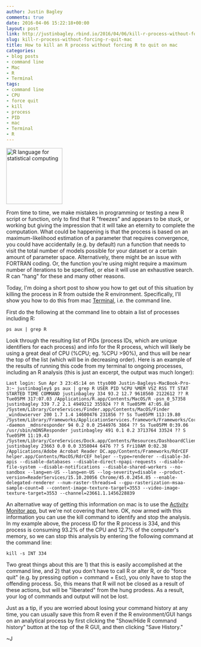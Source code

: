 ```yaml
---
author: Justin Bagley
comments: true
date: 2016-04-06 15:22:18+00:00
layout: post
link: http://justinbagley.rbind.io/2016/04/06/kill-r-process-without-forcing-r-quit-mac/
slug: kill-r-process-without-forcing-r-quit-mac
title: How to kill an R process without forcing R to quit on mac
categories:
- blog posts
- command line
- Mac
- R
- Terminal
tags:
- command line
- CPU
- force quit
- kill
- process
- PID
- mac
- Terminal
- R
---
```


<!-- ![R language for statistical computing](/images/R-logo-image.png =80x) -->
<img src="/images/R-logo-image.png" alt="R language for statistical computing" width="150px"/>

From time to time, we make mistakes in programming or testing a new R script or function, only to find that R "freezes" and appears to be stuck, or working but giving the impression that it will take an eternity to complete the computation. What could be happening is that the process is based on an maximum-likelihood estimation of a parameter that requires convergence, you could have accidentally (e.g. by default) run a function that needs to visit the total number of models possible for your dataset or a certain amount of parameter space. Alternatively, there might be an issue with FORTRAN coding. Or, the function you're using might require a maximum number of iterations to be specified, or else it will use an exhaustive search. R can "hang" for these and many other reasons.


Today, I'm doing a short post to show you how to get out of this situation by killing the process in R from outside the R environment. Specifically, I'll show you how to do this from mac [Terminal](https://en.wikipedia.org/wiki/Terminal_(OS_X)), i.e. the command line.

First do the following at the command line to obtain a list of processes including R:

```
ps aux | grep R
```

Look through the resulting list of PIDs (process IDs, which are unique identifiers for each process) and info for the R process, which will likely be using a great deal of CPU (%CPU; eg. %CPU >90%), and thus will be near the top of the list (which will be in decreasing order). Here is an example of the results of running this code from my terminal to ongoing processes, including an R analysis (this is just an excerpt, the output was much longer):

```
Last login: Sun Apr 3 23:45:14 on ttys000 Justin-Bagleys-MacBook-Pro-3:~ justinbagley$ ps aux | grep R USER PID %CPU %MEM VSZ RSS TT STAT STARTED TIME COMMAND justinbagley 334 93.2 12.7 9618560 2122612 ?? R Tue05PM 317:07.03 /Applications/R.app/Contents/MacOS/R -psn_0_57358 justinbagley 339 7.2 2.1 4949212 355924 ?? R Tue05PM 47:05.88 /System/Library/CoreServices/Finder.app/Contents/MacOS/Finder _windowserver 200 1.7 1.4 14600476 231856 ?? Ss Tue05PM 113:19.80 /System/Library/Frameworks/ApplicationServices.framework/Frameworks/CoreGraphics.framework/Resources/WindowServer -daemon _mdnsresponder 94 0.2 0.0 2544976 3864 ?? Ss Tue05PM 0:39.06 /usr/sbin/mDNSResponder justinbagley 491 0.1 0.2 3713764 33524 ?? S Tue05PM 11:19.43 /System/Library/CoreServices/Dock.app/Contents/Resources/DashboardClient.app/Contents/MacOS/DashboardClient justinbagley 23663 0.0 0.0 3358044 6476 ?? S Fri10AM 0:02.38 /Applications/Adobe Acrobat Reader DC.app/Contents/Frameworks/RdrCEF helper.app/Contents/MacOS/RdrCEF helper --type=renderer --disable-3d-apis --disable-databases --disable-direct-npapi-requests --disable-file-system --disable-notifications --disable-shared-workers --no-sandbox --lang=en-US --lang=en-US --log-severity=disable --product-version=ReaderServices/15.10.20056 Chrome/45.0.2454.85 --enable-delegated-renderer --num-raster-threads=4 --gpu-rasterization-msaa-sample-count=8 --content-image-texture-target=3553 --video-image-texture-target=3553 --channel=23661.1.1456228839
```


An alternative way of getting this information on mac is to use the [Activity Monitor app](https://support.apple.com/en-us/HT201464), but we're not covering that here. OK, now armed with this information you can use the kill command to identify and stop the analysis. In my example above, the process ID for the R process is 334, and this process is consuming 93.2% of the CPU and 12.7% of the computer's memory, so we can stop this analysis by entering the following command at the command line:

```
kill -s INT 334
```

Two great things about this are 1) that this is easily accomplished at the command line, and 2) that you don't have to call R or alter R, or do "force quit" (e.g. by pressing option + command + Esc), you only have to stop the offending process. So, this means that R will not be closed as a result of these actions, but will be "liberated" from the hung prodess. As a result, your log of commands and output will not be lost.

Just as a tip, if you are worried about losing your command history at any time, you can usually save this from R even if the R environment/GUI hangs on an analytical process by first clicking the "Show/Hide R command history" button at the top of the R GUI, and then clicking "Save History."

~J

